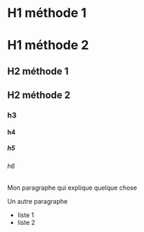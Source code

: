 # H1 méthode 1

H1 méthode 2
===============

## H2 méthode 1

H2 méthode 2
-------------

### h3 
#### h4
##### h5
###### h6

Mon paragraphe qui explique quelque chose

Un autre paragraphe

* liste 1
* liste 2
